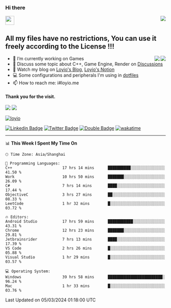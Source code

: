 <h3 align="left">Hi there</h3>
<img src='https://em-content.zobj.net/source/animated-noto-color-emoji/356/waving-hand_light-skin-tone_1f44b-1f3fb_1f3fb.gif' width='28' />
<a align="right" href="https://github.com/loyio/loyio/blob/master/STAR/README.md"><img align="right" src="https://img.shields.io/badge/LOYIO-STAR-green" /></a>

## All my files have no restrictions, You can use it freely according to the License !!!

<a href="https://github.com/loyio#gh-light-mode-only">
     <img align="right"  src="https://loy-readme.vercel.app/api/top-langs/?username=loyio&langs_count=6&hide=css,html,jupyter%20notebook" />
</a>

<a href="https://github.com/loyio#gh-dark-mode-only">
  <img align="right"  src="https://loy-readme.vercel.app/api/top-langs/?username=loyio&langs_count=6&theme=slateorange&hide=css,html,jupyter%20notebook" />
</a>



- 🔭 I’m currently working on Games
- 💬 Discuss some topic about C++, Game Engine, Render on [Discussions](https://github.com/loyio/loyio/discussions)
- 📔 Watch my blog on [Loyio's Blog](https://loyio.me), [Loyio's Notion](https://loyio.notion.site/loyio/Loyio-s-Dashboard-2f56bd29222a445ea9d9e8802a1ac83b)
- 💻 Some configurations and peripherals I'm using in [dotfiles](https://github.com/loyio/dotfiles)
- 📫 How to reach me: i#loyio.me


#### Thank you for the visit.
<img src="http://profile-counter.glitch.me/loyio/count.svg" />

<img src="https://loy-readme.vercel.app/api?username=loyio&show_icons=true&hide=stars&include_all_commits=true&hide_title=true&theme=slateorange" />

     

[![loyio](https://github-profile-trophy.vercel.app/?username=loyio&theme=onedark&column=4)](https://github.com/loyio)

[![Linkedin Badge](https://img.shields.io/badge/-@loyio-0077b5?style=flat-square&logo=Linkedin&logoColor=white&labelColor=0077b5&link=https://www.linkedin.com/in/loyio-hex-363172158/)](https://www.linkedin.com/in/loyio-hex-363172158/)
[![Twitter Badge](https://img.shields.io/badge/-@loyiome-000000?style=flat-square&labelColor=000000&logo=x&logoColor=white&link=https://twitter.com/loyiome)](https://twitter.com/loyiome)
[![Double Badge](https://img.shields.io/badge/@loyio-007722?style=flat&logo=Douban&logoColor=white)](https://www.douban.com/people/susmote)
[![wakatime](https://wakatime.com/badge/user/c0ddc104-5a20-41d1-ab9a-c4d9ea20a4d9.svg)](https://wakatime.com/@c0ddc104-5a20-41d1-ab9a-c4d9ea20a4d9)

-------
<!--START_SECTION:waka-->
📊 **This Week I Spent My Time On** 

```text
🕑︎ Time Zone: Asia/Shanghai

💬 Programming Languages: 
C++                      17 hrs 14 mins      ██████████░░░░░░░░░░░░░░░   41.50 % 
Work                     10 hrs 50 mins      ███████░░░░░░░░░░░░░░░░░░   26.09 % 
C#                       7 hrs 14 mins       ████░░░░░░░░░░░░░░░░░░░░░   17.44 % 
ObjectiveC               3 hrs 27 mins       ██░░░░░░░░░░░░░░░░░░░░░░░   08.33 % 
LeetCode                 1 hr 32 mins        █░░░░░░░░░░░░░░░░░░░░░░░░   03.72 % 

🔥 Editors: 
Android Studio           17 hrs 59 mins      ███████████░░░░░░░░░░░░░░   43.31 % 
Chrome                   12 hrs 23 mins      ███████░░░░░░░░░░░░░░░░░░   29.81 % 
Jetbrainsrider           7 hrs 13 mins       ████░░░░░░░░░░░░░░░░░░░░░   17.39 % 
VS Code                  2 hrs 26 mins       █░░░░░░░░░░░░░░░░░░░░░░░░   05.88 % 
Visual Studio            1 hr 29 mins        █░░░░░░░░░░░░░░░░░░░░░░░░   03.57 % 

💻 Operating System: 
Windows                  39 hrs 58 mins      ████████████████████████░   96.24 % 
Mac                      1 hr 33 mins        █░░░░░░░░░░░░░░░░░░░░░░░░   03.76 % 
```


 Last Updated on 05/03/2024 01:18:00 UTC
<!--END_SECTION:waka-->
